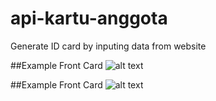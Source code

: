 # api-kartu-anggota

Generate ID card by inputing data from website 

##Example Front Card
![alt text](https://github.com/rizdaagisa/api-kartu-anggota/blob/main/static/front/34039119641619.jpg?raw=true)

##Example Front Card
![alt text](https://github.com/rizdaagisa/api-kartu-anggota/blob/main/static/back/34039119641619.jpg?raw=true)

